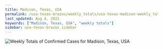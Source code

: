 ```yaml
---
title: Madison, Texas, USA
permalink: /usa-texas-brazos/weekly_totals/usa-texas-madison-weekly_totals.html
last_updated: Aug 4, 2021
keywords: ["Madison, Texas, USA", "weekly totals"]
sidebar: usa-texas-brazos_sidebar
---
```


![Weekly Totals of Confirmed Cases for Madison, Texas, USA](/covid_tracker/images/graphs/usa-texas-madison-weekly_totals_graph.png)
